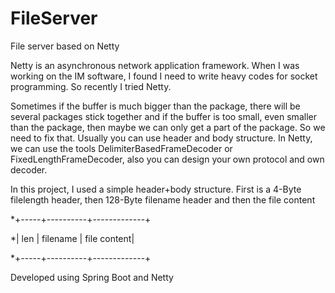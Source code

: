# FileServer
File server based on Netty

Netty is an asynchronous network application framework. When I was
working on the IM software, I found I need to write heavy codes for socket programming. So recently I tried Netty.

Sometimes if the buffer is much bigger than the package, there will be several packages stick together and if the buffer is too small, even 
smaller than the package, then maybe we can only get a part of the package. So we need to fix that. Usually you can use header and body structure.
In Netty, we can use the tools DelimiterBasedFrameDecoder or FixedLengthFrameDecoder, also you can design your own protocol and own decoder.

In this project, I used a simple header+body structure. First is a 4-Byte filelength header, then 128-Byte filename header and then the file content

*+-----+----------+-------------+

*| len | filename | file content|

*+-----+----------+-------------+

Developed using Spring Boot and Netty
